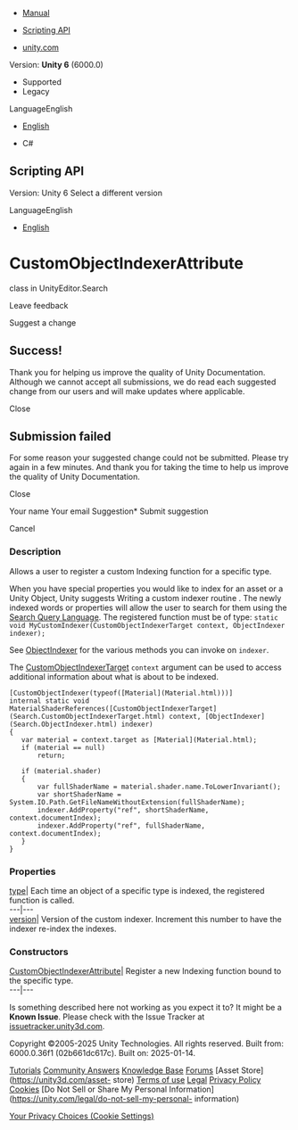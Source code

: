 [ ]()

  * [Manual](../Manual/index.html)
  * [Scripting API](../ScriptReference/index.html)

  * [unity.com](https://unity.com/)

Version: **Unity 6** (6000.0)

  * Supported
  * Legacy

LanguageEnglish

  * [English]()

  * C#

[ ](https://docs.unity3d.com)

## Scripting API

Version: Unity 6 Select a different version

LanguageEnglish

  * [English]()

# CustomObjectIndexerAttribute

class in UnityEditor.Search

Leave feedback

Suggest a change

## Success!

Thank you for helping us improve the quality of Unity Documentation. Although
we cannot accept all submissions, we do read each suggested change from our
users and will make updates where applicable.

Close

## Submission failed

For some reason your suggested change could not be submitted. Please <a>try
again</a> in a few minutes. And thank you for taking the time to help us
improve the quality of Unity Documentation.

Close

Your name Your email Suggestion* Submit suggestion

Cancel

[ ]()

### Description

Allows a user to register a custom Indexing function for a specific type.

When you have special properties you would like to index for an asset or a
Unity Object, Unity suggests Writing a custom indexer routine . The newly
indexed words or properties will allow the user to search for them using the
[Search Query Language](Search.QueryEngine.html). The registered function must
be of type: `static void MyCustomIndexer(CustomObjectIndexerTarget context,
ObjectIndexer indexer);`  
  
See [ObjectIndexer](Search.ObjectIndexer.html) for the various methods you can
invoke on `indexer`.  
  
The [CustomObjectIndexerTarget](Search.CustomObjectIndexerTarget.html)
`context` argument can be used to access additional information about what is
about to be indexed.

    
    
    [CustomObjectIndexer(typeof([Material](Material.html)))]
    internal static void MaterialShaderReferences([CustomObjectIndexerTarget](Search.CustomObjectIndexerTarget.html) context, [ObjectIndexer](Search.ObjectIndexer.html) indexer)
    {
       var material = context.target as [Material](Material.html);
       if (material == null)
           return;  
      
       if (material.shader)
       {
           var fullShaderName = material.shader.name.ToLowerInvariant();
           var shortShaderName = System.IO.Path.GetFileNameWithoutExtension(fullShaderName);
           indexer.AddProperty("ref", shortShaderName, context.documentIndex);
           indexer.AddProperty("ref", fullShaderName, context.documentIndex);
       }
    }

### Properties

[type](Search.CustomObjectIndexerAttribute-type.html)| Each time an object of
a specific type is indexed, the registered function is called.  
---|---  
[version](Search.CustomObjectIndexerAttribute-version.html)| Version of the
custom indexer. Increment this number to have the indexer re-index the
indexes.  
  
### Constructors

[CustomObjectIndexerAttribute](Search.CustomObjectIndexerAttribute-ctor.html)|
Register a new Indexing function bound to the specific type.  
---|---  
  
Is something described here not working as you expect it to? It might be a
**Known Issue**. Please check with the Issue Tracker at
[issuetracker.unity3d.com](https://issuetracker.unity3d.com).

Copyright ©2005-2025 Unity Technologies. All rights reserved. Built from:
6000.0.36f1 (02b661dc617c). Built on: 2025-01-14.

[Tutorials](https://unity3d.com/learn) [Community
Answers](https://answers.unity3d.com) [Knowledge
Base](https://support.unity3d.com/hc/en-us)
[Forums](https://forum.unity3d.com) [Asset Store](https://unity3d.com/asset-
store) [Terms of use](https://docs.unity3d.com/Manual/TermsOfUse.html)
[Legal](https://unity.com/legal) [Privacy
Policy](https://unity.com/legal/privacy-policy)
[Cookies](https://unity.com/legal/cookie-policy) [Do Not Sell or Share My
Personal Information](https://unity.com/legal/do-not-sell-my-personal-
information)

[Your Privacy Choices (Cookie Settings)](javascript:void\(0\);)

